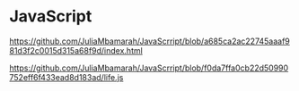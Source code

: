 # JavaScript

https://github.com/JuliaMbamarah/JavaScrript/blob/a685ca2ac22745aaaf981d3f2c0015d315a68f9d/index.html

https://github.com/JuliaMbamarah/JavaScrript/blob/f0da7ffa0cb22d50990752eff6f433ead8d183ad/life.js
